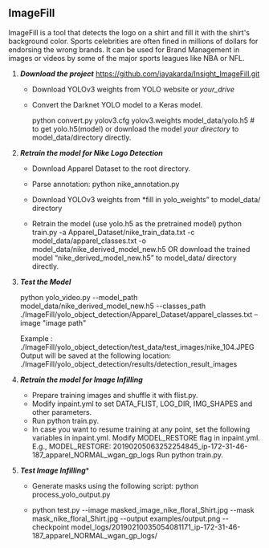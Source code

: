## ImageFill


ImageFill is a tool that detects the logo on a shirt and fill it with the shirt's background color. 
Sports celebrities are often fined in millions of dollars for endorsing the wrong brands. 
It can be used for Brand Management in images or videos by some of the major sports leagues like NBA or NFL.


1. ***Download the project*** https://github.com/jayakarda/Insight_ImageFill.git

   * Download YOLOv3 weights from YOLO website or *your_drive*
   
   * Convert the Darknet YOLO model to a Keras model.
   
      python convert.py yolov3.cfg yolov3.weights model_data/yolo.h5 # to get yolo.h5(model) or download the model *your           directory*  to model_data/directory directly.

2.  ***Retrain the model for Nike Logo Detection***

    * Download Apparel Dataset to the root directory.
    
    * Parse annotation:
      python nike_annotation.py
      
    * Download YOLOv3 weights from *fill in yolo_weights” to model_data/ directory
    
    * Retrain the model (use yolo.h5 as the pretrained model)
      python train.py -a Apparel_Dataset/nike_train_data.txt -c model_data/apparel_classes.txt -o 
      model_data/nike_derived_model_new.h5
      OR download the trained model “nike_derived_model_new.h5” to model_data/ directory directly.

3. ***Test the Model***

    python yolo_video.py --model_path model_data/nike_derived_model_new.h5 --classes_path
    ./ImageFill/yolo_object_detection/Apparel_Dataset/apparel_classes.txt –image "image path"

    Example : ./ImageFill/yolo_object_detection/test_data/test_images/nike_104.JPEG
    Output will be saved at the following location:
    ./ImageFill/yolo_object_detection/results/detection_result_images
 
4. ***Retrain the model for Image Infilling***
 
    * Prepare training images and shuffle it with flist.py.
    * Modify inpaint.yml to set DATA_FLIST, LOG_DIR, IMG_SHAPES and other parameters.
    * Run python train.py.
    * In case you want to resume training at any point,  set the following variables in inpaint.yml.
      Modify MODEL_RESTORE flag in inpaint.yml. E.g., MODEL_RESTORE:
      20190205063252254845_ip-172-31-46-187_apparel_NORMAL_wgan_gp_logs
      Run python train.py.
    
5. ***Test Image Infilling****
 
    * Generate masks using the following script:
      python process_yolo_output.py
      
    * python test.py --image masked_image_nike_floral_Shirt.jpg --mask mask_nike_floral_Shirt.jpg --output
    examples/output.png --checkpoint model_logs/20190210035054081171_ip-172-31-46-187_apparel_NORMAL_wgan_gp_logs/
    
 
